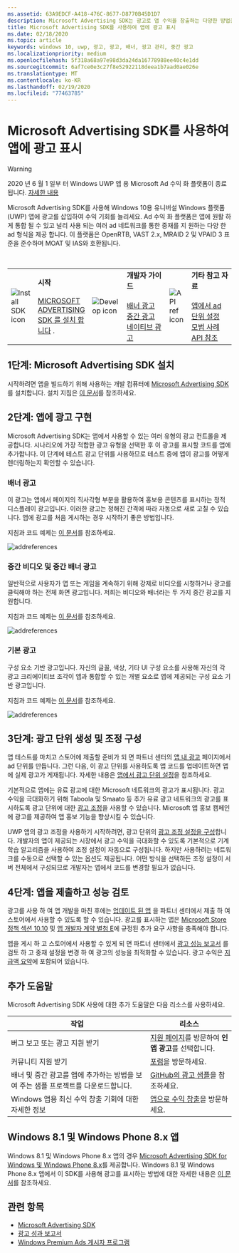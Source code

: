 ```yaml
---
ms.assetid: 63A9EDCF-A418-476C-8677-D8770B45D1D7
description: Microsoft Advertising SDK는 광고로 앱 수익을 창출하는 다양한 방법을 제공합니다.
title: Microsoft Advertising SDK를 사용하여 앱에 광고 표시
ms.date: 02/18/2020
ms.topic: article
keywords: windows 10, uwp, 광고, 광고, 배너, 광고 관리, 중간 광고
ms.localizationpriority: medium
ms.openlocfilehash: 5f318a68a97e98d3da24da16778988ee40c4e1dd
ms.sourcegitcommit: 6af7ce0e3c27f8e52922118deea1b7aad0ae026e
ms.translationtype: MT
ms.contentlocale: ko-KR
ms.lasthandoff: 02/19/2020
ms.locfileid: "77463785"
---
```

# <a name="display-ads-in-your-app-with-the-microsoft-advertising-sdk"></a>Microsoft Advertising SDK를 사용하여 앱에 광고 표시

>[!WARNING]
> 2020 년 6 월 1 일부 터 Windows UWP 앱 용 Microsoft Ad 수익 화 플랫폼이 종료 됩니다. [자세한 내용](https://aka.ms/ad-monetization-shutdown)

Microsoft Advertising SDK를 사용해 Windows 10용 유니버설 Windows 플랫폼(UWP) 앱에 광고를 삽입하여 수익 기회를 늘리세요. Ad 수익 화 플랫폼은 앱에 원활 하 게 통합 될 수 있고 널리 사용 되는 여러 ad 네트워크를 통한 중재를 지 원하는 다양 한 ad 형식을 제공 합니다. 이 플랫폼은 OpenRTB, VAST 2.x, MRAID 2 및 VPAID 3 표준을 준수하며 MOAT 및 IAS와 호환됩니다. 

<br/>

<table style="border: none !important;">
<colgroup>
<col width="10%" />
<col width="23%" />
<col width="10%" />
<col width="23%" />
<col width="10%" />
<col width="23%" />
</colgroup>
<tbody>
<tr>
<td align="left"><img src="images/install-sdk.png" alt="Install SDK icon" /></td>
<td align="left"><b>시작</b><br/><br/>
    <a href="https://marketplace.visualstudio.com/items?itemName=AdMediator.MicrosoftAdvertisingSDK">MICROSOFT ADVERTISING SDK
를 설치 합니다</a> .</td>
<td align="left"><img src="images/write-code.png" alt="Develop icon" /></td>
<td align="left"><b>개발자 가이드</b><br/><br/>
    <a href="banner-ads.md">배너 광고</a>
    <br/>
    <a href="interstitial-ads.md">중간 광고</a>
    <br/>
    <a href="native-ads.md">네이티브 광고</a>
    </td>
<td align="left"><img src="images/api-reference.png" alt="API ref icon" /></td>
<td align="left"><b>기타 참고 자료</b><br/><br/>
    <a href="set-up-ad-units-in-your-app.md">앱에서 ad 단위 설정</a>
    <br/>
    <a href="best-practices-for-ads-in-apps.md">모범 사례</a>
    <br/>
    <a href="https://docs.microsoft.com/uwp/api/overview/advertising">API 참조</a>
    </td>
</tr>
</tbody>
</table>

## <a name="step-1-install-the-microsoft-advertising-sdk"></a>1단계: Microsoft Advertising SDK 설치

시작하려면 앱을 빌드하기 위해 사용하는 개발 컴퓨터에 [Microsoft Advertising SDK](https://marketplace.visualstudio.com/items?itemName=AdMediator.MicrosoftAdvertisingSDK)를 설치합니다. 설치 지침은 [이 문서](install-the-microsoft-advertising-libraries.md)를 참조하세요.

## <a name="step-2-implement-ads-in-your-app"></a>2단계: 앱에 광고 구현

Microsoft Advertising SDK는 앱에서 사용할 수 있는 여러 유형의 광고 컨트롤을 제공합니다. 시나리오에 가장 적합한 광고 유형을 선택한 후 이 광고를 표시할 코드를 앱에 추가합니다. 이 단계에 테스트 광고 단위를 사용하므로 테스트 중에 앱이 광고를 어떻게 렌더링하는지 확인할 수 있습니다.

### <a name="banner-ads"></a>배너 광고

이 광고는 앱에서 페이지의 직사각형 부분을 활용하여 홍보용 콘텐츠를 표시하는 정적 디스플레이 광고입니다. 이러한 광고는 정해진 간격에 따라 자동으로 새로 고칠 수 있습니다. 앱에 광고를 처음 게시하는 경우 시작하기 좋은 방법입니다.

지침과 코드 예제는 [이 문서](adcontrol-in-xaml-and--net.md)를 참조하세요.

![addreferences](images/banner-ad.png)

### <a name="interstitial-video-and-interstitial-banner-ads"></a>중간 비디오 및 중간 배너 광고

일반적으로 사용자가 앱 또는 게임을 계속하기 위해 강제로 비디오를 시청하거나 광고를 클릭해야 하는 전체 화면 광고입니다. 저희는 비디오와 배너라는 두 가지 중간 광고를 지원합니다.

지침과 코드 예제는 [이 문서](interstitial-ads.md)를 참조하세요.

![addreferences](images/interstitial-ad.png)

### <a name="native-ads"></a>기본 광고

구성 요소 기반 광고입니다. 자신의 글꼴, 색상, 기타 UI 구성 요소를 사용해 자신의 각 광고 크리에이티브 조각이 앱과 통합할 수 있는 개별 요소로 앱에 제공되는 구성 요소 기반 광고입니다.

지침과 코드 예제는 [이 문서](native-ads.md)를 참조하세요.

![addreferences](images/native-ad.png)

<span id="ad-mediation"/>

## <a name="step-3-create-an-ad-unit-and-configure-mediation"></a>3단계: 광고 단위 생성 및 조정 구성

앱 테스트를 마치고 스토어에 제출할 준비가 되 면 파트너 센터의 [앱 내 광고](../publish/in-app-ads.md) 페이지에서 ad 단위를 만듭니다. 그런 다음, 이 광고 단위를 사용하도록 앱 코드를 업데이트하면 앱에 실제 광고가 게재됩니다. 자세한 내용은 [앱에서 광고 단위 설정](set-up-ad-units-in-your-app.md#live-ad-units)을 참조하세요.

기본적으로 앱에는 유료 광고에 대한 Microsoft 네트워크의 광고가 표시됩니다. 광고 수익을 극대화하기 위해 Taboola 및 Smaato 등 추가 유료 광고 네트워크의 광고를 표시하도록 광고 단위에 대한 [광고 조정](ad-mediation-service.md)을 사용할 수 있습니다. Microsoft 앱 홍보 캠페인에 광고를 제공하여 앱 홍보 기능을 향상시킬 수 있습니다.

UWP 앱의 광고 조정을 사용하기 시작하려면, 광고 단위의 [광고 조정 설정을 구성](../publish/in-app-ads.md#mediation-settings)합니다. 개발자의 앱이 제공되는 시장에서 광고 수익을 극대화할 수 있도록 기본적으로 기계 학습 알고리즘을 사용하여 조정 설정이 자동으로 구성됩니다. 하지만 사용하려는 네트워크를 수동으로 선택할 수 있는 옵션도 제공됩니다. 어떤 방식을 선택하든 조정 설정이 서버 전체에서 구성되므로 개발자는 앱에서 코드를 변경할 필요가 없습니다.    

## <a name="step-4-submit-your-app-and-review-performance"></a>4단계: 앱을 제출하고 성능 검토

광고를 사용 하 여 앱 개발을 마친 후에는 [업데이트 된 앱](https://docs.microsoft.com/windows/uwp/publish/app-submissions) 을 파트너 센터에서 제출 하 여 스토어에서 사용할 수 있도록 할 수 있습니다. 광고를 표시하는 앱은 [Microsoft Store 정책 섹션 10.10](https://docs.microsoft.com/legal/windows/agreements/store-policies#1010-advertising-conduct-and-content) 및 [앱 개발자 계약 별첨 E](https://docs.microsoft.com/legal/windows/agreements/app-developer-agreement)에 규정된 추가 요구 사항을 충족해야 합니다.

앱을 게시 하 고 스토어에서 사용할 수 있게 되 면 파트너 센터에서 [광고 성능 보고서](../publish/advertising-performance-report.md) 를 검토 하 고 중재 설정을 변경 하 여 광고의 성능을 최적화할 수 있습니다. 광고 수익은 [지급액 요약](../publish/payout-summary.md)에 포함되어 있습니다.

<span id="additional-help" />

## <a name="additional-help"></a>추가 도움말

Microsoft Advertising SDK 사용에 대한 추가 도움말은 다음 리소스를 사용하세요.

|  작업    | 리소스 |               
|----------|-------|
| 버그 보고 또는 광고 지원 받기     | [지원 페이지](https://developer.microsoft.com/windows/support)를 방문하여 **인앱 광고**를 선택합니다.        |
| 커뮤니티 지원 받기     | [포럼](https://go.microsoft.com/fwlink/?LinkID=401264)을 방문하세요.       |
| 배너 및 중간 광고를 앱에 추가하는 방법을 보여 주는 샘플 프로젝트를 다운로드합니다.     | [GitHub의 광고 샘플](https://github.com/Microsoft/Windows-universal-samples/tree/master/Samples/Advertising)을 참조하세요.       |
| Windows 앱용 최신 수익 창출 기회에 대한 자세한 정보     | [앱으로 수익 창출](https://developer.microsoft.com/store/monetize)을 방문하세요.        |

## <a name="windows-81-and-windows-phone-8x-apps"></a>Windows 8.1 및 Windows Phone 8.x 앱

Windows 8.1 및 Windows Phone 8.x 앱의 경우 [Microsoft Advertising SDK for Windows 및 Windows Phone 8.x](https://marketplace.visualstudio.com/items?itemName=AdMediator.MicrosoftAdvertisingSDKforWindowsandWindowsPhone8x)를 제공합니다. Windows 8.1 및 Windows Phone 8.x 앱에서 이 SDK를 사용해 광고를 표시하는 방법에 대한 자세한 내용은 [이 문서](https://docs.microsoft.com/previous-versions/windows/apps/dn792120(v=win.10))를 참조하세요.

## <a name="related-topics"></a>관련 항목

* [Microsoft Advertising SDK](https://marketplace.visualstudio.com/items?itemName=AdMediator.MicrosoftAdvertisingSDK)
* [광고 성과 보고서](../publish/advertising-performance-report.md)
* [Windows Premium Ads 게시자 프로그램](windows-premium-ads-publishers-program.md)
